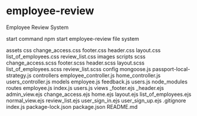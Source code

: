 # employee-review
Employee Review System

start command npm start
employee-review file system

assets
    css
        change_access.css
        footer.css
        header.css
        layout.css
        list_of_employees.css
        review_list.css
    images
    scripts
    scss
        change_access.scss
        footer.scss
        header.scss
        layout.scss
        list_of_employees.scss
        review_list.scss
config
    mongoose.js
    passport-local-strategy.js
controllers
    employee_controller.js
    home_controller.js
    users_controller.js
models
    employee.js
    feedback.js
    users.js
node_modules
routes
    employee.js
    index.js
    users.js
views
    _footer.ejs
    _header.ejs
    admin_view.ejs
    change_access.ejs
    home.ejs
    layout.ejs
    list_of_employees.ejs
    normal_view.ejs
    review_list.ejs
    user_sign_in.ejs
    user_sign_up.ejs
.gitignore
index.js
package-lock.json
package.json
README.md